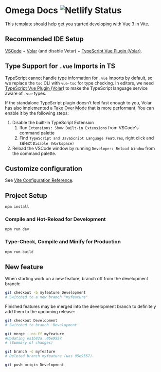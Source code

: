 <h1>Omega Docs <img alt="Netlify Status" src="https://api.netlify.com/api/v1/badges/d2c42e80-54e9-4c16-920c-2844a3ca23b7/deploy-status"></h1> 

This template should help get you started developing with Vue 3 in Vite.

## Recommended IDE Setup

[VSCode](https://code.visualstudio.com/) + [Volar](https://marketplace.visualstudio.com/items?itemName=Vue.volar) (and disable Vetur) + [TypeScript Vue Plugin (Volar)](https://marketplace.visualstudio.com/items?itemName=Vue.vscode-typescript-vue-plugin).

## Type Support for `.vue` Imports in TS

TypeScript cannot handle type information for `.vue` imports by default, so we replace the `tsc` CLI with `vue-tsc` for type checking. In editors, we need [TypeScript Vue Plugin (Volar)](https://marketplace.visualstudio.com/items?itemName=Vue.vscode-typescript-vue-plugin) to make the TypeScript language service aware of `.vue` types.

If the standalone TypeScript plugin doesn't feel fast enough to you, Volar has also implemented a [Take Over Mode](https://github.com/johnsoncodehk/volar/discussions/471#discussioncomment-1361669) that is more performant. You can enable it by the following steps:

1. Disable the built-in TypeScript Extension
   1. Run `Extensions: Show Built-in Extensions` from VSCode's command palette
   2. Find `TypeScript and JavaScript Language Features`, right click and select `Disable (Workspace)`
2. Reload the VSCode window by running `Developer: Reload Window` from the command palette.

## Customize configuration

See [Vite Configuration Reference](https://vitejs.dev/config/).

## Project Setup

```sh
npm install
```

### Compile and Hot-Reload for Development

```sh
npm run dev
```

### Type-Check, Compile and Minify for Production

```sh
npm run build
```



<!--https://nvie.com/posts/a-successful-git-branching-model/-->

## New feature

When starting work on a new feature, branch off from the development branch: 
```sh
git checkout -b myfeature Development
# Switched to a new branch "myfeature"
```

Finished features may be merged into the development branch to definitely add them to the upcoming release:
```sh
git checkout Development
# Switched to branch 'Development'
```

```sh
git merge --no-ff myfeature
#Updating ea1b82a..05e9557
# (Summary of changes)
```


```sh
git branch -d myfeature
# Deleted branch myfeature (was 05e9557).
```

```sh
git push origin Development
```